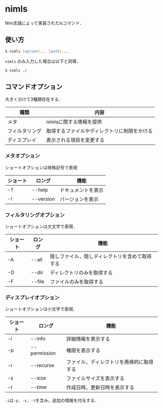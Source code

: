 # nimls
Nim言語によって実装されたlsコマンド．

## 使い方

```zsh
$ nimls [option]... [path]...
```

`nimls` のみ入力した場合は以下と同等．

```zsh
$ nimls ./
```

## コマンドオプション
大きく分けて3種類存在する．

| 種類 | 内容 |
| ---- | ---- |
| メタ | nimlsに関する情報を提供 |
| フィルタリング | 取得するファイルやディレクトリに制限をかける |
| ディスプレイ | 表示される項目を変更する |

### メタオプション
ショートオプションは特殊記号で表現

| ショート | ロング | 機能 |
| ---- | ---- | ---- |
| -? | -\-help | ドキュメントを表示 |
| -! | -\-version | バージョンを表示 |

### フィルタリングオプション
ショートオプションは大文字で表現．

| ショート | ロング | 機能 |
| ---- | ---- | ---- |
| -A | -\-all | 隠しファイル，隠しディレクトリを含めて取得する |
| -D | -\-dir | ディレクトリのみを取得する |
| -F | -\-file | ファイルのみを取得する |

### ディスプレイオプション
ショートオプションは小文字で表現．

| ショート | ロング | 機能 |
| ---- | ---- | ---- |
| -i | -\-info | 詳細情報を表示する |
| -p | -\-permission | 権限を表示する |
| -r | -\-recurse | ファイル，ディレクトリを再帰的に取得する |
| -s | -\-size | ファイルサイズを表示する |
| -t | -\-time | 作成日時，更新日時を表示する |

`-i`は`-p, -s, -t`を含み，追加の情報を付与する．
